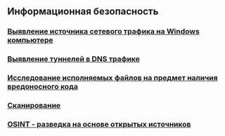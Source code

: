 ## Информационная безопасность
### [Выявление источника сетевого трафика на Windows компьютере](./find_dns_source/index.md)
### [Выявление туннелей в DNS трафике](./dns_anomaly/index.md)
### [Исследование исполняемых файлов на предмет наличия вредоносного кода](./file_preparation/index.md)
### [Сканирование](./scan/index.md)
### [OSINT - разведка на основе открытых источников](./osint/index.md)
